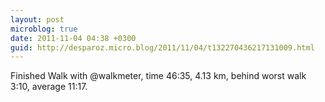 ```yaml
---
layout: post
microblog: true
date: 2011-11-04 04:38 +0300
guid: http://desparoz.micro.blog/2011/11/04/t132270436217131009.html
---
```

Finished Walk with @walkmeter, time 46:35, 4.13 km, behind worst walk 3:10, average 11:17.
